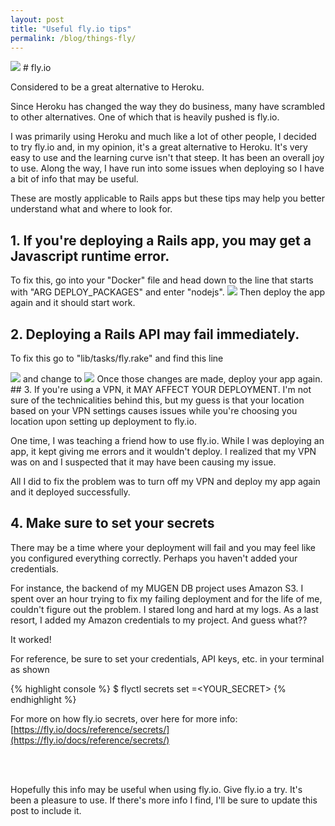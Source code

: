```yaml
---
layout: post
title: "Useful fly.io tips"
permalink: /blog/things-fly/
---
```


<img src="https://i.imgur.com/Dctgbys.png">
# fly.io

Considered to be a great alternative to Heroku.

Since Heroku has changed the way they do business, many have scrambled to other alternatives. One of which that is heavily pushed is fly.io. 

I was primarily using Heroku and much like a lot of other people, I decided to try fly.io and, in my opinion, it's a great alternative to Heroku. It's very easy to use and the learning curve isn't that steep. It has been an overall joy to use. Along the way, I have run into some issues when deploying so I have a bit of info that may be useful.

These are mostly applicable to Rails apps but these tips may help you better understand what and where to look for.
<br>
## 1. If you're deploying a Rails app, you may get a Javascript runtime error.

To fix this, go into your "Docker" file and head down to the line that starts with "ARG DEPLOY_PACKAGES" and enter "nodejs".
<img src="https://i.imgur.com/1epjqsh.png">
Then deploy the app again and it should start work.
<br>

## 2. Deploying a Rails API may fail immediately.
To fix this go to "lib/tasks/fly.rake" and find this line

<img src="https://i.imgur.com/mOSUHA9.png">
and change to 
<img src="https://i.imgur.com/OASEd7D.png">
Once those changes are made, deploy your app again.
<br>
## 3. If you're using a VPN, it MAY AFFECT YOUR DEPLOYMENT.
I'm not sure of the technicalities behind this, but my guess is that your location
based on your VPN settings causes issues while you're choosing you location upon setting
up deployment to fly.io.

One time, I was teaching a friend how to use fly.io. While I was deploying an app, 
        it kept giving me errors and it wouldn't deploy. I realized that my VPN was on and 
        I suspected that it may have been causing my issue.

All I did to fix the problem was to turn off my VPN and deploy my app again and it deployed successfully.

## 4. Make sure to set your secrets
There may be a time where your deployment will fail and you may feel like you configured everything correctly. Perhaps you haven't added your credentials.

For instance, the backend of my MUGEN DB project uses Amazon S3. I spent over an hour trying to fix my failing deployment and for the life of me, couldn't figure out the problem. I stared long and hard at my logs. As a last resort, I added my Amazon credentials to my project. And guess what??

It worked!

For reference, be sure to set your credentials, API keys, etc. in your terminal as shown

{% highlight console %}
$ flyctl secrets set <VARIABLE>=<YOUR_SECRET>
{% endhighlight %}

For more on how fly.io secrets, over here for more info: [https://fly.io/docs/reference/secrets/](https://fly.io/docs/reference/secrets/)

<br>
<br>

Hopefully this info may be useful when using fly.io. Give fly.io a try. It's been a pleasure to use. If there's more info I find, I'll
    be sure to update this post to include it.

